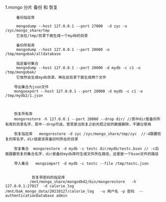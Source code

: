  1.mongo 分片 备份  和  恢复

		 备份指定库   
		
		 mongodump --host 127.0.0.1 --port 27000  -d zyc -o /zyc/mongo_share/tmp  
		 它会在/tmp/目录下面生成一个mydb的目录   
		 
		 备份所有库   
		 mongodump --host 127.0.0.1 --port 20000 -o /tmp/mongobak/alldatabase   
		 
		 指定备份集合   
		 mongodump --host 127.0.0.1 --port 20000 -d mydb -c c1 -o /tmp/mongobak/   
		 它依然会生成mydb目录，再在这目录下面生成两个文件   
		
		导出集合为json文件   
		mongoexport --host 127.0.0.1 --port 20000 -d mydb -c c1 -o /tmp/mydb2/1.json 


		
		恢复所有库   
		mongorestore -h 127.0.0.1 --port 20000 --drop dir/ //其中dir是备份所有库的目录名字，其中--drop可选，意思是当恢复之前先把之前的数据删除，不建议使用   
		
		恢复指定库   mongorestore -d zyc /zyc/mongo_share/tmp/zyc  //-d跟要恢复的库名字，dir就是该库备份时所在的目录  
		
		恢复集合  mongorestore -d mydb -c testc dir/mydb/testc.bson // -c后面跟要恢复的集合名字，dir是备份mydb库时生成文件所在路径，这里是一个bson文件的路径   
		
		导入集合   mongoimport -d mydb -c testc --file /tmp/testc.json  


                恢复带密码的指定库 
               /mnt/mongo_share/mongodb42/bin/mongorestore   -h 127.0.0.1:27017  -d calorie_log /mnt/bak_mongo_data/20210127/calorie_log   -u 用户名 -p 密码  --authenticationDatabase admin
